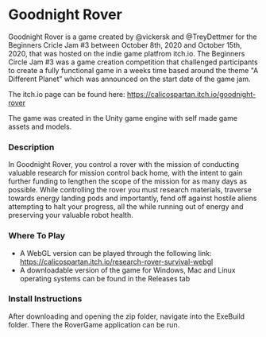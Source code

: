 # Goodnight Rover

Goodnight Rover is a game created by @vickersk and @TreyDettmer for the Beginners Cricle Jam #3 between October 8th, 2020 and October 15th, 2020, that was hosted on the indie game platfrom itch.io. The Beginners Circle Jam #3 was a game creation competition that challenged participants to create a fully functional game in a weeks time based around the theme "A Different Planet" which was announced on the start date of the game jam.

The itch.io page can be found here: https://calicospartan.itch.io/goodnight-rover

The game was created in the Unity game engine with self made game assets and models.

### Description

In Goodnight Rover, you control a rover with the mission of conducting valuable research for mission control back home, with the intent to gain further funding to lengthen the scope of the mission for as many days as possible. While controlling the rover you must research materials, traverse towards energy landing pods and importantly, fend off against hostile aliens attempting to halt your progress, all the while running out of energy and preserving your valuable robot health.

### Where To Play

- A WebGL version can be played through the following link: https://calicospartan.itch.io/research-rover-survival-webgl
- A downloadable version of the game for Windows, Mac and Linux operating systems can be found in the Releases tab

### Install Instructions

After downloading and opening the zip folder, navigate into the ExeBuild folder. There the RoverGame application can be run.
